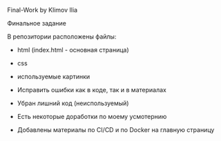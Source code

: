 Final-Work by Klimov Ilia

Финальное задание

В репозитории расположены файлы: 
- html (index.html - основная страница)
- css
- используемые картинки


- Исправить ошибки как в коде, так и в материалах
- Убран лишний код (неиспользуемый)
- Есть некоторые доработки по моему усмотернию 
- Добавлены материалы по CI/CD и по Docker на главную страницу 
